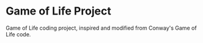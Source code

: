 # Game of Life Project
Game of Life coding project, inspired and modified from Conway's Game of Life code.
